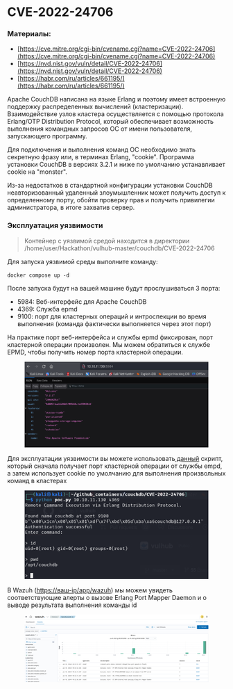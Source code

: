 # CVE-2022-24706

### Материалы:

* [https://cve.mitre.org/cgi-bin/cvename.cgi?name=CVE-2022-24706](https://cve.mitre.org/cgi-bin/cvename.cgi?name=CVE-2022-24706)
* [https://nvd.nist.gov/vuln/detail/CVE-2022-24706](https://nvd.nist.gov/vuln/detail/CVE-2022-24706)
* [https://habr.com/ru/articles/661195/](https://habr.com/ru/articles/661195/)

Apache CouchDB написана на языке Erlang и поэтому имеет встроенную поддержку распределенных вычислений (кластеризации). Взаимодействие узлов кластера осуществляется с помощью протокола Erlang/OTP Distribution Protocol, который обеспечивает возможность выполнения командных запросов ОС от имени пользователя, запускающего программу.

Для подключения и выполнения команд ОС необходимо знать секретную фразу или, в терминах Erlang, "cookie". Программа установки CouchDB в версиях 3.2.1 и ниже по умолчанию устанавливает cookie на "monster".

Из-за недостатков в стандартной конфигурации установки CouchDB неавторизованный удаленный злоумышленник может получить доступ к определенному порту, обойти проверку прав и получить привилегии администратора, в итоге захватив сервер.

### Эксплуатация уязвимости

> Контейнер с уязвимой средой находится в директории /home/user/Hackathon/vulhub-master/couchdb/CVE-2022-24706

Для запуска уязвимой среды выполните команду:&#x20;

```
docker compose up -d
```

После запуска будут на вашей машине будут прослушиваться 3 порта:

* 5984: Веб-интерфейс для Apache CouchDB
* 4369: Служба epmd
* 9100: порт для кластерных операций и интроспекции во время выполнения (команда фактически выполняется через этот порт)

На практике порт веб-интерфейса и службы epmd фиксирован, порт кластерной операции произволен. Мы можем обратиться к службе EPMD, чтобы получить номер порта кластерной операции.

<figure><img src="../../.gitbook/assets/image (5) (1).png" alt=""><figcaption></figcaption></figure>

Для эксплуатации уязвимости вы можете использовать[ данный](https://github.com/vulhub/vulhub/blob/master/couchdb/CVE-2022-24706/poc.py) скрипт, который сначала получает порт кластерной операции от службы empd, а затем использует cookie по умолчанию для выполнения произвольных команд в кластерах

<figure><img src="../../.gitbook/assets/image (1) (1) (1).png" alt=""><figcaption></figcaption></figure>

В Wazuh ([https://ваш-ip/app/wazuh](https://xn---ip-5cdj7k/app/wazuh)) мы можем увидеть соответствующие алерты о вызове Erlang Port Mapper Daemon и о выводе результата выполнения команды id

<figure><img src="../../.gitbook/assets/image (2) (1) (1).png" alt=""><figcaption></figcaption></figure>
